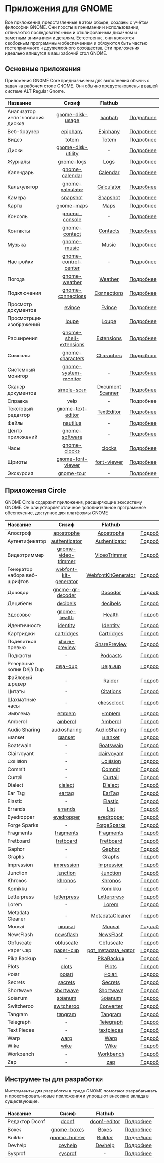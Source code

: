 # Приложения для GNOME

Все приложения, представленные в этом обзоре, созданы с учётом философии GNOME. Они просты в понимании и использовании, отличаются последовательным и отшлифованным дизайном и заметным вниманием к деталям. Естественно, они являются свободным программным обеспечением и обязуются быть частью гостеприимного и дружелюбного сообщества. Эти приложения идеально впишутся в ваш рабочий стол GNOME.

## Основные приложения

Приложения GNOME Core предназначены для выполнения обычных задач на рабочем столе GNOME. Они обычно предустановлены в вашей системе ALT Regular Gnome.

| Название                        |                                               Сизиф                                               |                              Flathub                              |                                                            |
| :------------------------------ | :-----------------------------------------------------------------------------------------------: | :---------------------------------------------------------------: | :--------------------------------------------------------: |
| Анализатор использования дисков |       [gnome-disk-usage](https://packages.altlinux.org/ru/sisyphus/srpms/gnome-disk-usage/)       |        [baobab](https://flathub.org/apps/org.gnome.baobab)        |       [Подробнее](https://apps.gnome.org/ru/Baobab/)       |
| Веб-браузер                     |               [epiphany](https://packages.altlinux.org/ru/sisyphus/srpms/epiphany/)               |      [Epiphany](https://flathub.org/apps/org.gnome.Epiphany)      |      [Подробнее](https://apps.gnome.org/ru/Epiphany/)      |
| Видео                           |                  [totem](https://packages.altlinux.org/ru/sisyphus/srpms/totem/)                  |         [Totem](https://flathub.org/apps/org.gnome.Totem)         |       [Подробнее](https://apps.gnome.org/ru/Totem/)        |
| Диски                           |     [gnome-disk-utility](https://packages.altlinux.org/ru/sisyphus/srpms/gnome-disk-utility/)     |                                 -                                 |    [Подробнее](https://apps.gnome.org/ru/DiskUtility/)     |
| Журналы                         |             [gnome-logs](https://packages.altlinux.org/ru/sisyphus/srpms/gnome-logs/)             |          [Logs](https://flathub.org/apps/org.gnome.Logs)          |        [Подробнее](https://apps.gnome.org/ru/Logs/)        |
| Календарь                       |         [gnome-calendar](https://packages.altlinux.org/ru/sisyphus/srpms/gnome-calendar/)         |      [Calendar](https://flathub.org/apps/org.gnome.Calendar)      |      [Подробнее](https://apps.gnome.org/ru/Calendar/)      |
| Калькулятор                     |       [gnome-calculator](https://packages.altlinux.org/ru/sisyphus/srpms/gnome-calculator/)       |    [Calculator](https://flathub.org/apps/org.gnome.Calculator)    |     [Подробнее](https://apps.gnome.org/ru/Calculator/)     |
| Камера                          |               [snapshot](https://packages.altlinux.org/ru/sisyphus/srpms/snapshot/)               |      [Snapshot](https://flathub.org/apps/org.gnome.Snapshot)      |      [Подробнее](https://apps.gnome.org/ru/Snapshot/)      |
| Карты                           |             [gnome-maps](https://packages.altlinux.org/ru/sisyphus/srpms/gnome-maps/)             |          [Maps](https://flathub.org/apps/org.gnome.Maps)          |        [Подробнее](https://apps.gnome.org/ru/Maps/)        |
| Консоль                         |          [gnome-console](https://packages.altlinux.org/ru/sisyphus/srpms/gnome-console/)          |                                 -                                 |      [Подробнее](https://apps.gnome.org/ru/Console/)       |
| Контакты                        |         [gnome-contact](https://packages.altlinux.org/ru/sisyphus/srpms/gnome-contacts/)          |      [Contacts](https://flathub.org/apps/org.gnome.Contacts)      |      [Подробнее](https://apps.gnome.org/ru/Contacts/)      |
| Музыка                          |            [gnome-music](https://packages.altlinux.org/ru/sisyphus/srpms/gnome-music/)            |         [Music](https://flathub.org/apps/org.gnome.Music)         |       [Подробнее](https://apps.gnome.org/ru/Music/)        |
| Настройки                       |   [gnome-control-center](https://packages.altlinux.org/ru/sisyphus/srpms/gnome-control-center/)   |                                 -                                 |      [Подробнее](https://apps.gnome.org/ru/Settings/)      |
| Погода                          |          [gnome-weather](https://packages.altlinux.org/ru/sisyphus/srpms/gnome-weather/)          |       [Weather](https://flathub.org/apps/org.gnome.Weather)       |      [Подробнее](https://apps.gnome.org/ru/Weather/)       |
| Подключения                     |      [gnome-connections](https://packages.altlinux.org/ru/sisyphus/srpms/gnome-connections/)      |   [Connections](https://flathub.org/apps/org.gnome.Connections)   |    [Подробнее](https://apps.gnome.org/ru/Connections/)     |
| Просмотр документов             |                 [evince](https://packages.altlinux.org/ru/sisyphus/srpms/evince/)                 |        [Evince](https://flathub.org/apps/org.gnome.Evince)        |       [Подробнее](https://apps.gnome.org/ru/Evince/)       |
| Просмотрщик изображений         |                  [loupe](https://packages.altlinux.org/ru/sisyphus/srpms/loupe/)                  |         [Loupe](https://flathub.org/apps/org.gnome.Loupe)         |       [Подробнее](https://apps.gnome.org/ru/Loupe/)        |
| Расширения                      | [gnome-shell-extensions](https://packages.altlinux.org/ru/sisyphus/srpms/gnome-shell-extensions/) |    [Extensions](https://flathub.org/apps/org.gnome.Extensions)    |     [Подробнее](https://apps.gnome.org/ru/Extensions/)     |
| Символы                         |       [gnome-characters](https://packages.altlinux.org/ru/sisyphus/srpms/gnome-characters/)       |        [Characters](https://apps.gnome.org/ru/Characters/)        |     [Подробнее](https://apps.gnome.org/ru/Characters/)     |
| Системный монитор               |   [gnome-system-monitor](https://packages.altlinux.org/ru/sisyphus/srpms/gnome-system-monitor/)   |                                 -                                 | [Подробнее](https://apps.gnome.org/ru/GnomeSystemMonitor/) |
| Сканер документов               |            [simple-scan](https://packages.altlinux.org/ru/sisyphus/srpms/simple-scan/)            | [Document Scanner](https://flathub.org/apps/org.gnome.SimpleScan) |     [Подробнее](https://apps.gnome.org/ru/SimpleScan/)     |
| Справка                         |                   [yelp](https://packages.altlinux.org/ru/sisyphus/srpms/yelp/)                   |                                 -                                 |        [Подробнее](https://apps.gnome.org/ru/Yelp/)        |
| Текстовый редактор              |      [gnome-text-editor](https://packages.altlinux.org/ru/sisyphus/srpms/gnome-text-editor/)      |    [TextEditor](https://flathub.org/apps/org.gnome.TextEditor)    |     [Подробнее](https://apps.gnome.org/ru/TextEditor/)     |
| Файлы                           |               [nautilus](https://packages.altlinux.org/ru/sisyphus/srpms/nautilus/)               |                                 -                                 |      [Подробнее](https://apps.gnome.org/ru/Nautilus/)      |
| Центр приложений                |         [gnome-software](https://packages.altlinux.org/ru/sisyphus/srpms/gnome-software/)         |                                 -                                 |      [Подробнее](https://apps.gnome.org/ru/Software/)      |
| Часы                            |           [gnome-clocks](https://packages.altlinux.org/ru/sisyphus/srpms/gnome-clocks/)           |        [clocks](https://flathub.org/apps/org.gnome.clocks)        |       [Подробнее](https://apps.gnome.org/ru/Clocks/)       |
| Шрифты                          |      [gnome-font-viewer](https://packages.altlinux.org/ru/sisyphus/srpms/gnome-font-viewer/)      |   [font-viewer](https://flathub.org/apps/org.gnome.font-viewer)   |     [Подробнее](https://apps.gnome.org/ru/FontViewer/)     |
| Экскурсия                       |             [gnome-tour](https://packages.altlinux.org/ru/sisyphus/srpms/gnome-tour/)             |                                 -                                 |        [Подробнее](https://apps.gnome.org/ru/Tour/)        |

## Приложения Circle

GNOME Circle содержит приложения, расширяющие экосистему GNOME. Он олицетворяет отличное дополнительное программное обеспечение, доступное для платформы GNOME

| Название                     |                                              Сизиф                                              |                                         Flathub                                         |                                                                                |
| :--------------------------- | :---------------------------------------------------------------------------------------------: | :-------------------------------------------------------------------------------------: | :----------------------------------------------------------------------------: |
| Апостроф                     |            [apostrophe](https://packages.altlinux.org/ru/sisyphus/srpms/apostrophe/)            |        [Apostrophe](https://flathub.org/apps/org.gnome.gitlab.somas.Apostrophe)         |               [Подробнее](https://apps.gnome.org/ru/Apostrophe/)               |
| Аутентификатор               |         [authenticator](https://packages.altlinux.org/ru/sisyphus/srpms/authenticator/)         |        [Authenticator](https://flathub.org/apps/com.belmoussaoui.Authenticator)         |             [Подробнее](https://apps.gnome.org/ru/Authenticator/)              |
| Видеотриммер                 |   [gnome-video-trimmer](https://packages.altlinux.org/ru/sisyphus/srpms/gnome-video-trimmer/)   |      [VideoTrimmer](https://flathub.org/apps/org.gnome.gitlab.YaLTeR.VideoTrimmer)      |              [Подробнее](https://apps.gnome.org/ru/VideoTrimmer/)              |
| Генератор набора веб-шрифтов | [webfont-kit-generator](https://packages.altlinux.org/ru/sisyphus/srpms/webfont-kit-generator/) | [WebfontKitGenerator](https://flathub.org/apps/com.rafaelmardojai.WebfontKitGenerator)  |          [Подробнее](https://apps.gnome.org/ru/WebfontKitGenerator/)           |
| Декодер                      |      [gnome-qr-decoder](https://packages.altlinux.org/ru/sisyphus/srpms/gnome-qr-decoder/)      |              [Decoder](https://flathub.org/apps/com.belmoussaoui.Decoder)               | [Подробнее](https://packages.altlinux.org/ru/sisyphus/srpms/gnome-qr-decoder/) |
| Децибелы                     |              [decibels](https://packages.altlinux.org/ru/sisyphus/srpms/decibels/)              |               [decibels](https://flathub.org/apps/com.vixalien.decibels)                |                [Подробнее](https://apps.gnome.org/ru/Decibels/)                |
| Здоровье                     |          [gnome-health](https://packages.altlinux.org/ru/sisyphus/srpms/gnome-health/)          |                  [Health](https://flathub.org/apps/dev.Cogitri.Health)                  |                 [Подробнее](https://apps.gnome.org/ru/Health/)                 |
| Идентичность                 |              [identity](https://packages.altlinux.org/ru/sisyphus/srpms/identity/)              |          [Identity](https://flathub.org/apps/org.gnome.gitlab.YaLTeR.Identity)          |                [Подробнее](https://apps.gnome.org/ru/Identity/)                |
| Картриджи                    |            [cartridges](https://packages.altlinux.org/ru/sisyphus/srpms/cartridges/)            |               [Cartridges](https://flathub.org/apps/hu.kramo.Cartridges)                |               [Подробнее](https://apps.gnome.org/ru/Cartridges/)               |
| Поделиться превью            |         [share-preview](https://packages.altlinux.org/ru/sisyphus/srpms/share-preview/)         |        [SharePreview](https://flathub.org/apps/com.rafaelmardojai.SharePreview)         |              [Подробнее](https://apps.gnome.org/ru/SharePreview/)              |
| Подкасты                     |                                                -                                                |                 [Podcasts](https://flathub.org/apps/org.gnome.Podcasts)                 |                [Подробнее](https://apps.gnome.org/ru/Podcasts/)                |
| Резервные копии Déjà Dup     |              [deja-dup](https://packages.altlinux.org/ru/sisyphus/srpms/deja-dup/)              |                  [DejaDup](https://flathub.org/apps/org.gnome.DejaDup)                  |                [Подробнее](https://apps.gnome.org/ru/DejaDup/)                 |
| Файловый шредер              |                                                -                                                |            [Raider](https://flathub.org/apps/com.github.ADBeveridge.Raider)             |                 [Подробнее](https://apps.gnome.org/ru/Raider/)                 |
| Цитаты                       |                                                -                                                |             [Citations](https://flathub.org/apps/org.gnome.World.Citations)             |               [Подробнее](https://apps.gnome.org/ru/Citations/)                |
| Шахматные часы               |                                                -                                                |            [chessclock](https://flathub.org/apps/com.clarahobbs.chessclock)             |               [Подробнее](https://apps.gnome.org/ru/Chessclock/)               |
| Эмблема                      |                [emblem](https://packages.altlinux.org/ru/sisyphus/srpms/emblem/)                |               [Emblem](https://flathub.org/apps/org.gnome.design.Emblem)                |                 [Подробнее](https://apps.gnome.org/ru/Emblem/)                 |
| Amberol                      |               [amberol](https://packages.altlinux.org/ru/sisyphus/srpms/amberol/)               |                  [Amberol](https://flathub.org/apps/io.bassi.Amberol)                   |                [Подробнее](https://apps.gnome.org/ru/Amberol/)                 |
| Audio Sharing                |          [audiosharing](https://packages.altlinux.org/ru/sisyphus/srpms/audiosharing/)          |          [AudioSharing](https://flathub.org/apps/de.haeckerfelix.AudioSharing)          |              [Подробнее](https://apps.gnome.org/ru/AudioSharing/)              |
| Blanket                      |               [blanket](https://packages.altlinux.org/ru/sisyphus/srpms/blanket/)               |             [Blanket](https://flathub.org/apps/com.rafaelmardojai.Blanket)              |                [Подробнее](https://apps.gnome.org/ru/Blanket/)                 |
| Boatswain                    |                                                -                                                |              [Boatswain](https://flathub.org/apps/com.feaneron.Boatswain)               |               [Подробнее](https://apps.gnome.org/ru/Boatswain/)                |
| Clairvoyant                  |                                                -                                                |       [clairvoyant](https://flathub.org/apps/com.github.cassidyjames.clairvoyant)       |   [Подробнее](https://flathub.org/apps/com.github.cassidyjames.clairvoyant)    |
| Collision                    |                                                -                                                |                    [Collision](https://apps.gnome.org/ru/Collision/)                    |               [Подробнее](https://apps.gnome.org/ru/Collision/)                |
| Commit                       |                                                -                                                |                   [Commit](https://flathub.org/apps/re.sonny.Commit)                    |                 [Подробнее](https://apps.gnome.org/ru/Commit/)                 |
| Curtail                      |                                                -                                                |              [Curtail](https://flathub.org/apps/com.github.huluti.Curtail)              |        [Подробнее](https://flathub.org/apps/com.github.huluti.Curtail)         |
| Dialect                      |               [dialect](https://packages.altlinux.org/ru/sisyphus/srpms/dialect/)               |                  [Dialect](https://flathub.org/apps/app.drey.Dialect)                   |                [Подробнее](https://apps.gnome.org/ru/Dialect/)                 |
| Ear Tag                      |                [eartag](https://packages.altlinux.org/ru/sisyphus/srpms/eartag/)                |                   [EarTag](https://flathub.org/apps/app.drey.EarTag)                    |                 [Подробнее](https://apps.gnome.org/ru/EarTag/)                 |
| Elastic                      |                                                -                                                |                  [Elastic](https://flathub.org/apps/app.drey.Elastic)                   |                [Подробнее](https://apps.gnome.org/ru/Elastic/)                 |
| Errands                      |               [errands](https://packages.altlinux.org/ru/sisyphus/srpms/errands/)               |                [List](https://flathub.org/apps/io.github.mrvladus.List)                 |                  [Подробнее](https://apps.gnome.org/ru/List/)                  |
| Eyedropper                   |            [eyedropper](https://packages.altlinux.org/ru/sisyphus/srpms/eyedropper/)            |         [eyedropper](https://flathub.org/apps/com.github.finefindus.eyedropper)         |                                 [Подробнее]()                                  |
| Forge Sparks                 |                                                -                                                |            [ForgeSparks](https://flathub.org/apps/com.mardojai.ForgeSparks)             |              [Подробнее](https://apps.gnome.org/ru/ForgeSparks/)               |
| Fragments                    |                        [fragments](https://apps.gnome.org/ru/Fragments/)                        |             [Fragments](https://flathub.org/apps/de.haeckerfelix.Fragments)             |               [Подробнее](https://apps.gnome.org/ru/Fragments/)                |
| Fretboard                    |             [fretboard](https://packages.altlinux.org/ru/sisyphus/srpms/fretboard/)             |            [Fretboard](https://flathub.org/apps/dev.bragefuglseth.Fretboard)            |               [Подробнее](https://apps.gnome.org/ru/Fretboard/)                |
| Gaphor                       |                                                -                                                |                  [Gaphor](https://flathub.org/apps/org.gaphor.Gaphor)                   |                 [Подробнее](https://apps.gnome.org/ru/Gaphor/)                 |
| Graphs                       |                                                -                                                |                   [Graphs](https://flathub.org/apps/se.sjoerd.Graphs)                   |                 [Подробнее](https://apps.gnome.org/ru/Graphs/)                 |
| Impression                   |            [impression](https://packages.altlinux.org/ru/sisyphus/srpms/impression/)            |         [Impression](https://flathub.org/apps/io.gitlab.adhami3310.Impression)          |               [Подробнее](https://apps.gnome.org/ru/Impression/)               |
| Junction                     |              [junction](https://packages.altlinux.org/ru/sisyphus/srpms/junction/)              |                 [Junction](https://flathub.org/apps/re.sonny.Junction)                  |                [Подробнее](https://apps.gnome.org/ru/Junction/)                |
| Khronos                      |               [khronos](https://packages.altlinux.org/ru/sisyphus/srpms/khronos/)               |              [Khronos](https://flathub.org/apps/io.github.lainsce.Khronos)              |                [Подробнее](https://apps.gnome.org/ru/Khronos/)                 |
| Komikku                      |                                                -                                                |                 [Komikku](https://flathub.org/apps/info.febvre.Komikku)                 |                [Подробнее](https://apps.gnome.org/ru/Komikku/)                 |
| Letterpress                  |           [letterpress](https://packages.altlinux.org/ru/sisyphus/srpms/letterpress/)           |         [Letterpress](https://flathub.org/apps/io.gitlab.gregorni.Letterpress)          |              [Подробнее](https://apps.gnome.org/ru/Letterpress/)               |
| Lorem                        |                                                -                                                |                [Lorem](https://flathub.org/apps/org.gnome.design.Lorem)                 |                 [Подробнее](https://apps.gnome.org/ru/Lorem/)                  |
| Metadata Cleaner             |                                                -                                                |       [MetadataCleaner](https://flathub.org/apps/fr.romainvigier.MetadataCleaner)       |            [Подробнее](https://apps.gnome.org/ru/MetadataCleaner/)             |
| Mousai                       |                [mousai](https://packages.altlinux.org/ru/sisyphus/srpms/mousai/)                |               [Mousai](https://flathub.org/apps/io.github.seadve.Mousai)                |                 [Подробнее](https://apps.gnome.org/ru/Mousai/)                 |
| NewsFlash                    |                        [newsflash](https://apps.gnome.org/ru/NewsFlash/)                        |          [NewsFlash](https://flathub.org/apps/io.gitlab.news_flash.NewsFlash)           |               [Подробнее](https://apps.gnome.org/ru/NewsFlash/)                |
| Obfuscate                    |             [obfuscate](https://packages.altlinux.org/ru/sisyphus/srpms/obfuscate/)             |            [Obfuscate](https://flathub.org/apps/com.belmoussaoui.Obfuscate)             |               [Подробнее](https://apps.gnome.org/ru/Obfuscate/)                |
| Paper Clip                   |            [paper-clip](https://packages.altlinux.org/ru/sisyphus/srpms/paper-clip/)            | [pdf_metadata_editor](https://flathub.org/apps/io.github.diegoivan.pdf_metadata_editor) |           [Подробнее](https://apps.gnome.org/ru/PdfMetadataEditor/)            |
| Pika Backup                  |                                                -                                                |            [PikaBackup](https://flathub.org/apps/org.gnome.World.PikaBackup)            |               [Подробнее](https://apps.gnome.org/ru/PikaBackup/)               |
| Plots                        |                 [plots](https://packages.altlinux.org/ru/sisyphus/srpms/plots/)                 |             [Plots](https://flathub.org/apps/com.github.alexhuntley.Plots)              |                 [Подробнее](https://apps.gnome.org/ru/Plots/)                  |
| Polari                       |                [polari](https://packages.altlinux.org/ru/sisyphus/srpms/polari/)                |                   [Polari](https://flathub.org/apps/org.gnome.Polari)                   |                 [Подробнее](https://apps.gnome.org/ru/Polari/)                 |
| Secrets                      |               [secrets](https://packages.altlinux.org/ru/sisyphus/srpms/secrets/)               |               [Secrets](https://flathub.org/apps/org.gnome.World.Secrets)               |                [Подробнее](https://apps.gnome.org/ru/Secrets/)                 |
| Shortwave                    |             [shortwave](https://packages.altlinux.org/ru/sisyphus/srpms/shortwave/)             |             [Shortwave](https://flathub.org/apps/de.haeckerfelix.Shortwave)             |               [Подробнее](https://apps.gnome.org/ru/Shortwave/)                |
| Solanum                      |               [solanum](https://packages.altlinux.org/ru/sisyphus/srpms/solanum/)               |                  [Solanum](https://flathub.org/apps/org.gnome.Solanum)                  |                [Подробнее](https://apps.gnome.org/ru/Solanum/)                 |
| Switcheroo                   |            [switcheroo](https://packages.altlinux.org/ru/sisyphus/srpms/switcheroo/)            |          [Converter](https://flathub.org/apps/io.gitlab.adhami3310.Converter)           |               [Подробнее](https://apps.gnome.org/ru/Converter/)                |
| Tangram                      |               [tangram](https://packages.altlinux.org/ru/sisyphus/srpms/tangram/)               |                  [Tangram](https://flathub.org/apps/re.sonny.Tangram)                   |                [Подробнее](https://apps.gnome.org/ru/Tangram/)                 |
| Telegraph                    |                                                -                                                |          [Telegraph](https://flathub.org/apps/io.github.fkinoshita.Telegraph)           |               [Подробнее](https://apps.gnome.org/ru/Telegraph/)                |
| Text Pieces                  |                                                -                                                |         [textpieces](https://flathub.org/apps/com.github.liferooter.textpieces)         |               [Подробнее](https://apps.gnome.org/ru/Textpieces/)               |
| Warp                         |                  [warp](https://packages.altlinux.org/ru/sisyphus/srpms/warp/)                  |                     [Warp](https://flathub.org/apps/app.drey.Warp)                      |                  [Подробнее](https://apps.gnome.org/ru/Warp/)                  |
| Wike                         |                  [wike](https://packages.altlinux.org/ru/sisyphus/srpms/wike/)                  |                [Wike](https://flathub.org/apps/com.github.hugolabe.Wike)                |                  [Подробнее](https://apps.gnome.org/ru/Wike/)                  |
| Workbench                    |                                                -                                                |                [Workbench](https://flathub.org/apps/re.sonny.Workbench)                 |               [Подробнее](https://apps.gnome.org/ru/Workbench/)                |
| Zap                          |                                                -                                                |                   [zap](https://flathub.org/apps/fr.romainvigier.zap)                   |                  [Подробнее](https://apps.gnome.org/ru/Zap/)                   |

## Инструменты для разработки

Инструменты для разработки в среде GNOME помогают разрабатывать и проектировать новые приложения и упрощают внесение вклада в существующие.

| Название       |                                      Сизиф                                      |                            Flathub                             |                                                     |
| :------------- | :-----------------------------------------------------------------------------: | :------------------------------------------------------------: | :-------------------------------------------------: |
| Редактор Dconf |         [dconf](https://packages.altlinux.org/ru/sisyphus/srpms/dconf/)         | [dconf-editor](https://flathub.org/apps/ca.desrt.dconf-editor) | [Подробнее](https://apps.gnome.org/ru/DconfEditor/) |
| Boxes          |   [gnome-boxes](https://packages.altlinux.org/ru/sisyphus/srpms/gnome-boxes/)   |       [Boxes](https://flathub.org/apps/org.gnome.Boxes)        |    [Подробнее](https://apps.gnome.org/ru/Boxes/)    |
| Builder        | [gnome-builder](https://packages.altlinux.org/ru/sisyphus/srpms/gnome-builder/) |     [Builder](https://flathub.org/apps/org.gnome.Builder)      |   [Подробнее](https://apps.gnome.org/ru/Builder/)   |
| Devhelp        |       [devhelp](https://packages.altlinux.org/ru/sisyphus/srpms/devhelp/)       |     [Devhelp](https://flathub.org/apps/org.gnome.Devhelp)      |   [Подробнее](https://apps.gnome.org/ru/Devhelp/)   |
| Sysprof        |       [sysprof](https://packages.altlinux.org/ru/sisyphus/srpms/sysprof/)       |                               -                                |   [Подробнее](https://apps.gnome.org/ru/Sysprof/)   |
